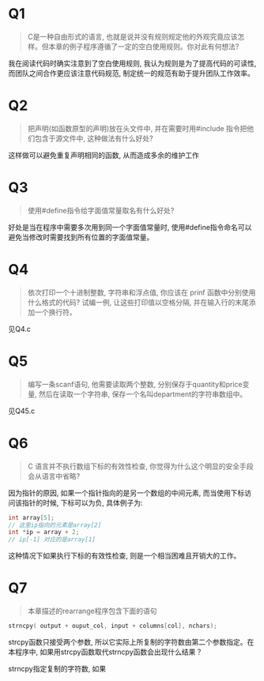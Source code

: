 # Q1
> C是一种自由形式的语言, 也就是说并没有规则规定他的外观究竟应该怎样。但本章的例子程序遵循了一定的空白使用规则。你对此有何想法?

我在阅读代码时确实注意到了空白使用规则, 我认为规则是为了提高代码的可读性, 而团队之间合作更应该注意代码规范, 制定统一的规范有助于提升团队工作效率。

# Q2
> 把声明(如函数原型的声明)放在头文件中, 并在需要时用#include 指令把他们包含于源文件中, 这种做法有什么好处?

这样做可以避免重复声明相同的函数, 从而造成多余的维护工作

# Q3
> 使用#define指令给字面值常量取名有什么好处?

好处是当在程序中需要多次用到同一个字面值常量时, 使用#define指令命名可以避免当修改时需要找到所有位置的字面值常量。

# Q4
> 依次打印一个十进制整数, 字符串和浮点值, 你应该在 prinf 函数中分别使用什么格式的代码? 试编一例, 让这些打印值以空格分隔, 并在输入行的末尾添加一个换行符。

见Q4.c

# Q5
> 编写一条scanf语句, 他需要读取两个整数, 分别保存于quantity和price变量, 然后在读取一个字符串, 保存一个名叫department的字符串数组中。

见Q45.c

# Q6
> C 语言并不执行数组下标的有效性检查, 你觉得为什么这个明显的安全手段会从语言中省略?

因为指针的原因, 如果一个指针指向的是另一个数组的中间元素, 而当使用下标访问该指针的时候, 下标可以为负, 具体例子为:

```c
int array[5];
// 这里ip指向的元素是array[2]
int *ip = array + 2;
// ip[-1] 对应的是array[1]
```

这种情况下如果执行下标的有效性检查, 则是一个相当困难且开销大的工作。

# Q7
> 本章描述的rearrange程序包含下面的语句
```c
strncpy( output + ouput_col, input + columns[col], nchars);
```
strcpy函数只接受两个参数, 所以它实际上所复制的字符数由第二个参数指定。在本程序中, 如果用strcpy函数取代strncpy函数会出现什么结果？

strncpy指定复制的字符数, 如果
